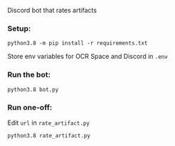 Discord bot that rates artifacts

### Setup:
```
python3.8 -m pip install -r requirements.txt
```
Store env variables for OCR Space and Discord in `.env`

### Run the bot:
```
python3.8 bot.py
```

### Run one-off:
Edit `url` in `rate_artifact.py`
```
python3.8 rate_artifact.py
```
